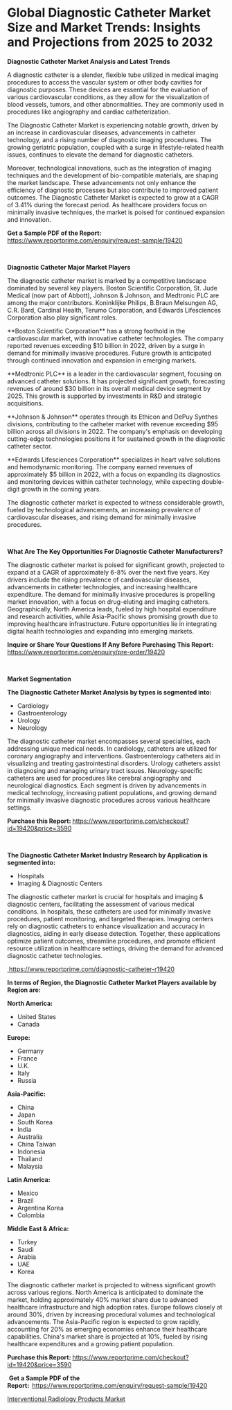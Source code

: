 <p><h1>Global Diagnostic Catheter Market Size and Market Trends: Insights and Projections from 2025 to 2032</h1></p><p><strong>Diagnostic Catheter Market Analysis and Latest Trends</strong></p>
<p><p>A diagnostic catheter is a slender, flexible tube utilized in medical imaging procedures to access the vascular system or other body cavities for diagnostic purposes. These devices are essential for the evaluation of various cardiovascular conditions, as they allow for the visualization of blood vessels, tumors, and other abnormalities. They are commonly used in procedures like angiography and cardiac catheterization.</p><p>The Diagnostic Catheter Market is experiencing notable growth, driven by an increase in cardiovascular diseases, advancements in catheter technology, and a rising number of diagnostic imaging procedures. The growing geriatric population, coupled with a surge in lifestyle-related health issues, continues to elevate the demand for diagnostic catheters.</p><p>Moreover, technological innovations, such as the integration of imaging techniques and the development of bio-compatible materials, are shaping the market landscape. These advancements not only enhance the efficiency of diagnostic processes but also contribute to improved patient outcomes. The Diagnostic Catheter Market is expected to grow at a CAGR of 3.41% during the forecast period. As healthcare providers focus on minimally invasive techniques, the market is poised for continued expansion and innovation.</p></p>
<p><strong>Get a Sample PDF of the Report:&nbsp;</strong> <a href="https://www.reportprime.com/enquiry/request-sample/19420?utm_campaign=3555&utm_medium=2&utm_source=Github&utm_content=ia&utm_term=19032025&utm_id=diagnostic-catheter">https://www.reportprime.com/enquiry/request-sample/19420</a></p>
<p>&nbsp;</p>
<p><strong>Diagnostic Catheter Major Market Players</strong></p>
<p><p>The diagnostic catheter market is marked by a competitive landscape dominated by several key players. Boston Scientific Corporation, St. Jude Medical (now part of Abbott), Johnson & Johnson, and Medtronic PLC are among the major contributors. Koninklijke Philips, B.Braun Melsungen AG, C.R. Bard, Cardinal Health, Terumo Corporation, and Edwards Lifesciences Corporation also play significant roles.</p><p>**Boston Scientific Corporation** has a strong foothold in the cardiovascular market, with innovative catheter technologies. The company reported revenues exceeding $10 billion in 2022, driven by a surge in demand for minimally invasive procedures. Future growth is anticipated through continued innovation and expansion in emerging markets.</p><p>**Medtronic PLC** is a leader in the cardiovascular segment, focusing on advanced catheter solutions. It has projected significant growth, forecasting revenues of around $30 billion in its overall medical device segment by 2025. This growth is supported by investments in R&D and strategic acquisitions.</p><p>**Johnson & Johnson** operates through its Ethicon and DePuy Synthes divisions, contributing to the catheter market with revenue exceeding $95 billion across all divisions in 2022. The company's emphasis on developing cutting-edge technologies positions it for sustained growth in the diagnostic catheter sector.</p><p>**Edwards Lifesciences Corporation** specializes in heart valve solutions and hemodynamic monitoring. The company earned revenues of approximately $5 billion in 2022, with a focus on expanding its diagnostics and monitoring devices within catheter technology, while expecting double-digit growth in the coming years.</p><p>The diagnostic catheter market is expected to witness considerable growth, fueled by technological advancements, an increasing prevalence of cardiovascular diseases, and rising demand for minimally invasive procedures.</p></p>
<p>&nbsp;</p>
<p><strong>What Are The Key Opportunities For Diagnostic Catheter Manufacturers?</strong></p>
<p><p>The diagnostic catheter market is poised for significant growth, projected to expand at a CAGR of approximately 6-8% over the next five years. Key drivers include the rising prevalence of cardiovascular diseases, advancements in catheter technologies, and increasing healthcare expenditure. The demand for minimally invasive procedures is propelling market innovation, with a focus on drug-eluting and imaging catheters. Geographically, North America leads, fueled by high hospital expenditure and research activities, while Asia-Pacific shows promising growth due to improving healthcare infrastructure. Future opportunities lie in integrating digital health technologies and expanding into emerging markets.</p></p>
<p><strong>Inquire or Share Your Questions If Any Before Purchasing This Report:</strong> <a href="https://www.reportprime.com/enquiry/pre-order/19420?utm_campaign=3555&utm_medium=2&utm_source=Github&utm_content=ia&utm_term=19032025&utm_id=diagnostic-catheter">https://www.reportprime.com/enquiry/pre-order/19420</a></p>
<p>&nbsp;</p>
<p><strong>Market Segmentation</strong></p>
<p><strong>The Diagnostic Catheter Market Analysis by types is segmented into:</strong></p>
<p><ul><li>Cardiology</li><li>Gastroenterology</li><li>Urology</li><li>Neurology</li></ul></p>
<p><p>The diagnostic catheter market encompasses several specialties, each addressing unique medical needs. In cardiology, catheters are utilized for coronary angiography and interventions. Gastroenterology catheters aid in visualizing and treating gastrointestinal disorders. Urology catheters assist in diagnosing and managing urinary tract issues. Neurology-specific catheters are used for procedures like cerebral angiography and neurological diagnostics. Each segment is driven by advancements in medical technology, increasing patient populations, and growing demand for minimally invasive diagnostic procedures across various healthcare settings.</p></p>
<p><strong>Purchase this Report:&nbsp;</strong><a href="https://www.reportprime.com/checkout?id=19420&price=3590&utm_campaign=3555&utm_medium=2&utm_source=Github&utm_content=ia&utm_term=19032025&utm_id=diagnostic-catheter">https://www.reportprime.com/checkout?id=19420&price=3590</a></p>
<p>&nbsp;</p>
<p><strong>The Diagnostic Catheter Market Industry Research by Application is segmented into:</strong></p>
<p><ul><li>Hospitals</li><li>Imaging & Diagnostic Centers</li></ul></p>
<p><p>The diagnostic catheter market is crucial for hospitals and imaging & diagnostic centers, facilitating the assessment of various medical conditions. In hospitals, these catheters are used for minimally invasive procedures, patient monitoring, and targeted therapies. Imaging centers rely on diagnostic catheters to enhance visualization and accuracy in diagnostics, aiding in early disease detection. Together, these applications optimize patient outcomes, streamline procedures, and promote efficient resource utilization in healthcare settings, driving the demand for advanced diagnostic catheter technologies.</p></p>
<p><a href="https://www.reportprime.com/diagnostic-catheter-r19420?utm_campaign=3555&utm_medium=2&utm_source=Github&utm_content=ia&utm_term=19032025&utm_id=diagnostic-catheter">&nbsp;https://www.reportprime.com/diagnostic-catheter-r19420</a></p>
<p><strong>In terms of Region, the Diagnostic Catheter Market Players available by Region are:</strong></p>
<p>
    <p> <strong> North America: </strong>
        <ul>
            <li>United States</li>
            <li>Canada</li>
        </ul>
        </p> 
    <p> <strong> Europe: </strong>
        <ul>
            <li>Germany</li>
            <li>France</li>
            <li>U.K.</li>
            <li>Italy</li>
            <li>Russia</li>
        </ul>
        </p> 
    <p> <strong> Asia-Pacific: </strong>
        <ul>
            <li>China</li>
            <li>Japan</li>
            <li>South Korea</li>
            <li>India</li>
            <li>Australia</li>
            <li>China Taiwan</li>
            <li>Indonesia</li>
            <li>Thailand</li>
            <li>Malaysia</li>
        </ul>
        </p> 
    <p> <strong> Latin America: </strong>
        <ul>
            <li>Mexico</li>
            <li>Brazil</li>
            <li>Argentina Korea</li>
            <li>Colombia</li>
        </ul>
        </p> 
    <p> <strong> Middle East & Africa: </strong>
        <ul>
            <li>Turkey</li>
            <li>Saudi</li>
            <li>Arabia</li>
            <li>UAE</li>
            <li>Korea</li>
        </ul>
    </p>
    </p>
<p><p>The diagnostic catheter market is projected to witness significant growth across various regions. North America is anticipated to dominate the market, holding approximately 40% market share due to advanced healthcare infrastructure and high adoption rates. Europe follows closely at around 30%, driven by increasing procedural volumes and technological advancements. The Asia-Pacific region is expected to grow rapidly, accounting for 20% as emerging economies enhance their healthcare capabilities. China's market share is projected at 10%, fueled by rising healthcare expenditures and a growing patient population.</p></p>
<p><strong>Purchase this Report: </strong><a href="https://www.reportprime.com/checkout?id=19420&price=3590&utm_campaign=3555&utm_medium=2&utm_source=Github&utm_content=ia&utm_term=19032025&utm_id=diagnostic-catheter">https://www.reportprime.com/checkout?id=19420&price=3590</a></p>
<p>&nbsp;<strong>Get a Sample PDF of the Report:&nbsp;&nbsp;</strong><a href="https://www.reportprime.com/enquiry/request-sample/19420?utm_campaign=3555&utm_medium=2&utm_source=Github&utm_content=ia&utm_term=19032025&utm_id=diagnostic-catheter">https://www.reportprime.com/enquiry/request-sample/19420</a></p>
<p><strong></strong></p>
<p><p><a href="https://github.com/ridchycarlas/Market-Research-Report-List-1/blob/main/interventional-radiology-products-market.md?utm_campaign=3555&utm_medium=2&utm_source=Github&utm_content=ia&utm_term=19032025&utm_id=diagnostic-catheter">Interventional Radiology Products Market</a></p></p>